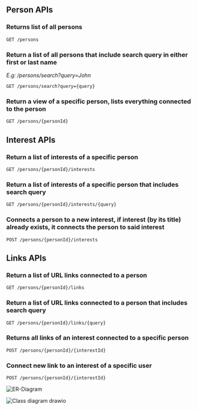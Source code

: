 

## Person APIs

### Returns list of all persons
`GET /persons`

### Return a list of all persons that include search query in either first or last name
_E.g: /persons/search?query=John_

`GET /persons/search?query={query}`

### Return a view of a specific person, lists everything connected to the person
`GET /persons/{personId}`

## Interest APIs

### Return a list of interests of a specific person
`GET /persons/{personId}/interests`

### Return a list of interests of a specific person that includes search query
`GET /persons/{personId}/interests/{query}`

### Connects a person to a new interest, if interest (by its title) already exists, it connects the person to said interest
`POST /persons/{personId}/interests`

## Links APIs

### Return a list of URL links connected to a person
`GET /persons/{personId}/links`

### Return a list of URL links connected to a person that includes search query
`GET /persons/{personId}/links/{query}`

### Returns all links of an interest connected to a specific person
`POST /persons/{personId}/{interestId}`

### Connect new link to an interest of a specific user
`POST /persons/{personId}/{interestId}`


![ER-Diagram](https://github.com/bentonaw/MinimalAPIproject/assets/98620169/a10c5075-743a-426f-9a8f-e3eed7a93dc2)


![Class diagram drawio](https://github.com/bentonaw/MinimalAPIproject/assets/98620169/18f0891e-ba4e-4917-8f67-4f9ad85bad54)
